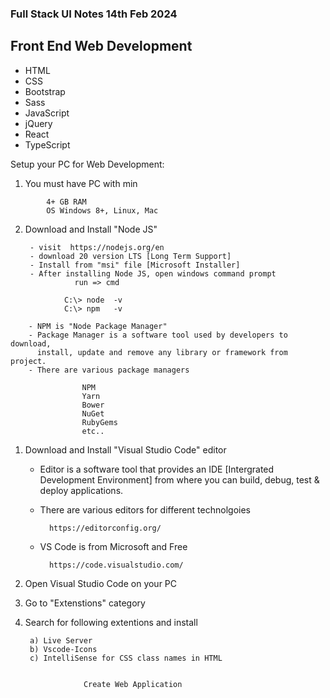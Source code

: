 ### Full Stack UI Notes 14th Feb 2024

## Front End Web Development
- HTML
- CSS
- Bootstrap
- Sass
- JavaScript
- jQuery
- React
- TypeScript


Setup your PC for Web Development:

1. You must have PC with min 
```
		4+ GB RAM 
		OS Windows 8+, Linux, Mac
```
2. Download and Install  "Node JS"

		- visit  https://nodejs.org/en
		- download 20 version LTS [Long Term Support]
		- Install from "msi" file [Microsoft Installer]
		- After installing Node JS, open windows command prompt
				  run => cmd
```
			C:\> node  -v
			C:\> npm   -v
```
		- NPM is "Node Package Manager"
		- Package Manager is a software tool used by developers to download, 
		  install, update and remove any library or framework from project.
		- There are various package managers
```
				NPM
				Yarn
				Bower
				NuGet
				RubyGems 	
				etc..
```
1. Download and Install "Visual Studio Code" editor

	- Editor is a software tool that provides an IDE [Intergrated Development Environment] from where you can build, debug, test & deploy applications.

	- There are various editors for different technolgoies

			https://editorconfig.org/

	- VS Code is from Microsoft and Free

			https://code.visualstudio.com/

2. Open Visual Studio Code on your PC 

3. Go to "Extenstions" category

4. Search for following extentions and install

		a) Live Server
		b) Vscode-Icons
		c) IntelliSense for CSS class names in HTML


					Create Web Application